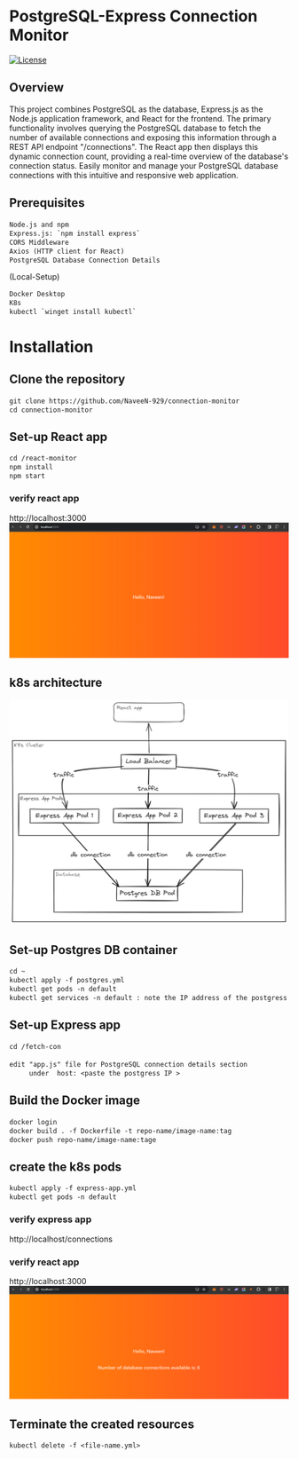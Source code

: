 # PostgreSQL-Express Connection Monitor

[![License](https://img.shields.io/badge/License-MIT-blue.svg)](https://opensource.org/licenses/MIT)

## Overview

This project combines PostgreSQL as the database, Express.js as the Node.js application framework, and React for the frontend. The primary functionality involves querying the PostgreSQL database to fetch the number of available connections and exposing this information through a REST API endpoint "/connections". The React app then displays this dynamic connection count, providing a real-time overview of the database's connection status. Easily monitor and manage your PostgreSQL database connections with this intuitive and responsive web application.

## Prerequisites
```
Node.js and npm
Express.js: `npm install express`
CORS Middleware
Axios (HTTP client for React)
PostgreSQL Database Connection Details
```
(Local-Setup)
```
Docker Desktop
K8s
kubectl `winget install kubectl`
```
# Installation

## Clone the repository
```
git clone https://github.com/NaveeN-929/connection-monitor
cd connection-monitor
```

## Set-up React app
```
cd /react-monitor
npm install
npm start
```
### verify react app
http://localhost:3000
![Alt text](image-1.png)

## k8s architecture
![Alt text](connection-monitor-arch.png)

## Set-up Postgres DB container
```
cd ~
kubectl apply -f postgres.yml
kubectl get pods -n default
kubectl get services -n default : note the IP address of the postgress
```
## Set-up Express app
```
cd /fetch-con

edit "app.js" file for PostgreSQL connection details section
     under  host: <paste the postgress IP >
```

## Build the Docker image
```
docker login
docker build . -f Dockerfile -t repo-name/image-name:tag
docker push repo-name/image-name:tage
```
## create the k8s pods
```
kubectl apply -f express-app.yml
kubectl get pods -n default
```
### verify express app
http://localhost/connections

### verify react app
http://localhost:3000
![Alt text](image.png)


## Terminate the created resources
```
kubectl delete -f <file-name.yml>
```

